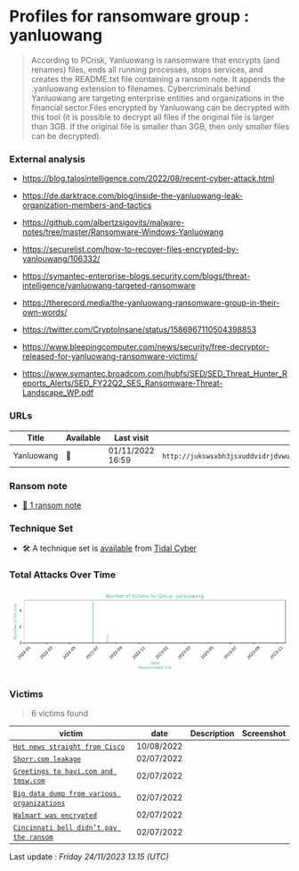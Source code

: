 # Profiles for ransomware group : **yanluowang**


> According to PCrisk, Yanluowang is ransomware that encrypts (and renames) files, ends all running processes, stops services, and creates the README.txt file containing a ransom note. It appends the .yanluowang extension to filenames. Cybercriminals behind Yanluowang are targeting enterprise entities and organizations in the financial sector.Files encrypted by Yanluowang can be decrypted with this tool (it is possible to decrypt all files if the original file is larger than 3GB. If the original file is smaller than 3GB, then only smaller files can be decrypted).

### External analysis
- https://blog.talosintelligence.com/2022/08/recent-cyber-attack.html

- https://de.darktrace.com/blog/inside-the-yanluowang-leak-organization-members-and-tactics

- https://github.com/albertzsigovits/malware-notes/tree/master/Ransomware-Windows-Yanluowang

- https://securelist.com/how-to-recover-files-encrypted-by-yanlouwang/106332/

- https://symantec-enterprise-blogs.security.com/blogs/threat-intelligence/yanluowang-targeted-ransomware

- https://therecord.media/the-yanluowang-ransomware-group-in-their-own-words/

- https://twitter.com/CryptoInsane/status/1586967110504398853

- https://www.bleepingcomputer.com/news/security/free-decryptor-released-for-yanluowang-ransomware-victims/

- https://www.symantec.broadcom.com/hubfs/SED/SED_Threat_Hunter_Reports_Alerts/SED_FY22Q2_SES_Ransomware-Threat-Landscape_WP.pdf

### URLs
| Title | Available | Last visit | fqdn | Screenshot 
|---|---|---|---|---|
| Yanluowang | 🔴 | 01/11/2022 16:59 | `http://jukswsxbh3jsxuddvidrjdvwuohtsy4kxg2axbppiyclomt2qciyfoad.onion` | ❌ | 


### Ransom note
* [📝 1 ransom note](notes/yanluowang)

### Technique Set

* 🛠️ A technique set is [available](https://app.tidalcyber.com/share/techniqueset/888f9e2a-bd3e-42c5-8ada-0391bd5b1ea4) from [Tidal Cyber](https://www.tidalcyber.com/)


### Total Attacks Over Time

![Statistics](../graphs/stats-yanluowang.png)


### Victims

> 6 victims found

| victim | date | Description | Screenshot | 
|---|---|---|---|
| [`Hot news straight from Cisco`](https://google.com/search?q=Hot+news+straight+from+Cisco) | 10/08/2022 |   |   |
| [`Shorr.com leakage`](https://google.com/search?q=Shorr.com+leakage) | 02/07/2022 |   |   |
| [`Greetings to havi.com and tmsw.com`](https://google.com/search?q=Greetings+to+havi.com+and+tmsw.com) | 02/07/2022 |   |   |
| [`Big data dump from various organizations`](https://google.com/search?q=Big+data+dump+from+various+organizations) | 02/07/2022 |   |   |
| [`Walmart was encrypted`](https://google.com/search?q=Walmart+was+encrypted) | 02/07/2022 |   |   |
| [`Cincinnati bell didn’t pay the ransom`](https://google.com/search?q=Cincinnati+bell+didn%E2%80%99t+pay+the+ransom) | 02/07/2022 |   |   |



Last update : _Friday 24/11/2023 13.15 (UTC)_
